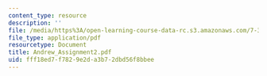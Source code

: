 ```yaml
---
content_type: resource
description: ''
file: /media/https%3A/open-learning-course-data-rc.s3.amazonaws.com/7-340-nano-life-an-introduction-to-virus-structure-and-assembly-fall-2005/fff18ed7f7829e2da3b72dbd56f8bbee_Andrew_Assignment2.pdf
file_type: application/pdf
resourcetype: Document
title: Andrew_Assignment2.pdf
uid: fff18ed7-f782-9e2d-a3b7-2dbd56f8bbee
---
```

